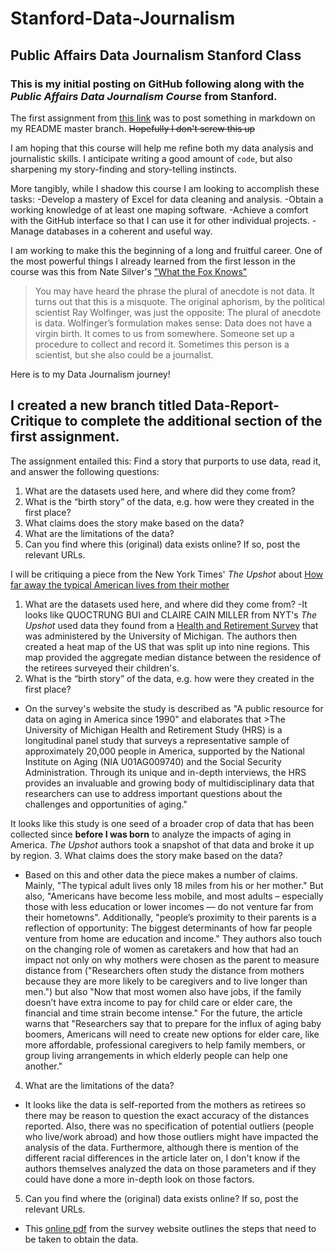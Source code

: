 # Stanford-Data-Journalism
## Public Affairs Data Journalism Stanford Class

### This is my **initial** posting on GitHub following along with the _Public Affairs Data Journalism Course_ from Stanford.

The first assignment from [this link](http://www.padjo.org/2014-09-23/#homework-details) was to post something in markdown on my README master branch. ~~Hopefully I don't screw this up~~

I am hoping that this course will help me refine both my data analysis and journalistic skills. I anticipate writing a good amount of `code`, but also sharpening my story-finding and story-telling instincts. 

More tangibly, while I shadow this course I am looking to accomplish these tasks:
-Develop a mastery of Excel for data cleaning and analysis.
-Obtain a working knowledge of at least one maping software.
-Achieve a comfort with the GitHub interface so that I can use it for other individual projects.
-Manage databases in a coherent and useful way.

I am working to make this the beginning of a long and fruitful career. One of the most powerful things I already learned from the first lesson in the course was this from Nate Silver's ["What the Fox Knows"](http://fivethirtyeight.com/features/what-the-fox-knows/)
>You may have heard the phrase the plural of anecdote is not data. It turns out that this is a misquote. The original aphorism, by the political scientist Ray Wolfinger, was just the opposite: The plural of anecdote is data.
>Wolfinger’s formulation makes sense: Data does not have a virgin birth. It comes to us from somewhere. Someone set up a procedure to collect and record it. Sometimes this person is a scientist, but she also could be a journalist.

Here is to my Data Journalism journey!


## I created a new branch titled Data-Report-Critique to complete the additional section of the first assignment.

The assignment entailed this: Find a story that purports to use data, read it, and answer the following questions:

1. What are the datasets used here, and where did they come from?
2. What is the “birth story” of the data, e.g. how were they created in the first place?
3. What claims does the story make based on the data?
4. What are the limitations of the data?
5. Can you find where this (original) data exists online? If so, post the relevant URLs.

I will be critiquing a piece from the New York Times' _The Upshot_ about [How far away the typical American lives from their mother](https://www.nytimes.com/interactive/2015/12/24/upshot/24up-family.html)

1. What are the datasets used here, and where did they come from?
  -It looks like QUOCTRUNG BUI and CLAIRE CAIN MILLER from NYT's _The Upshot_ used data they found from a [Health and Retirement Survey](https://hrs.isr.umich.edu/data-products) that was administered by the University of Michigan. The authors then created a heat map of the US that was split up into nine regions. This map provided the aggregate median distance between the residence of the retirees surveyed their children's.
2. What is the “birth story” of the data, e.g. how were they created in the first place?
  - On the survey's website the study is described as "A public resource for data on aging in America since 1990" and elaborates that    >The University of Michigan Health and Retirement Study (HRS) is a longitudinal panel study that surveys a representative sample of approximately 20,000 people in America, supported by the National Institute on Aging (NIA U01AG009740) and the Social Security Administration. Through its unique and in-depth interviews, the HRS provides an invaluable and growing body of multidisciplinary data that researchers can use to address important questions about the challenges and opportunities of aging."

It looks like this study is one seed of a broader crop of data that has been collected since **before I was born** to analyze the impacts of aging in America. _The Upshot_ authors took a snapshot of that data and broke it up by region.
3. What claims does the story make based on the data?
  - Based on this and other data the piece makes a number of claims. Mainly, "The typical adult lives only 18 miles from his or her     mother." But also, "Americans have become less mobile, and most adults – especially those with less education or lower incomes — do not venture far from their hometowns". Additionally, "people’s proximity to their parents is a reflection of opportunity: The biggest determinants of how far people venture from home are education and income." They authors also touch on the changing role of women as caretakers and how that had an impact not only on why mothers were chosen as the parent to measure distance from ("Researchers often study the distance from mothers because they are more likely to be caregivers and to live longer than men.") but also "Now that most women also have jobs, if the family doesn’t have extra income to pay for  child care or elder care, the financial and time strain become intense." For the future, the article warns that "Researchers say that to prepare for the influx of aging baby boomers, Americans will need to create new options for elder care, like more affordable, professional caregivers to help family members, or group living arrangements in which elderly people can help one another."
4. What are the limitations of the data?
  - It looks like the data is self-reported from the mothers as retirees so there may be reason to question the exact accuracy of the distances reported. Also, there was no specification of potential outliers (people who live/work abroad) and how those outliers might have impacted the analysis of the data. Furthermore, although there is mention of the different racial differences in the article later on, I don't know if the authors themselves analyzed the data on those parameters and if they could have done a more in-depth look on those factors.
5. Can you find where the (original) data exists online? If so, post the relevant URLs.
  - This [online pdf](http://hrsonline.isr.umich.edu/modules/meta/2016/core/desc/h16dd.pdf) from the survey website outlines the steps that need to be taken to obtain the data.
